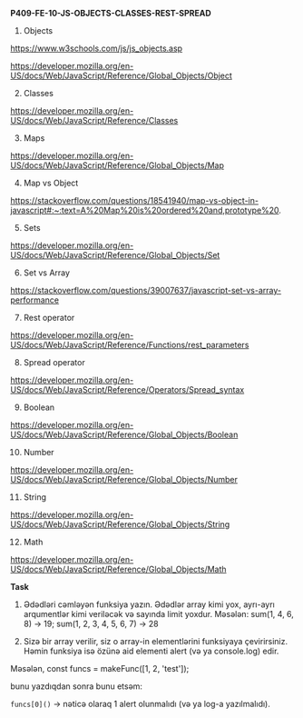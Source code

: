 **P409-FE-10-JS-OBJECTS-CLASSES-REST-SPREAD**

1. Objects

https://www.w3schools.com/js/js_objects.asp

https://developer.mozilla.org/en-US/docs/Web/JavaScript/Reference/Global_Objects/Object

2. Classes

https://developer.mozilla.org/en-US/docs/Web/JavaScript/Reference/Classes

3. Maps

https://developer.mozilla.org/en-US/docs/Web/JavaScript/Reference/Global_Objects/Map

4. Map vs Object

https://stackoverflow.com/questions/18541940/map-vs-object-in-javascript#:~:text=A%20Map%20is%20ordered%20and,prototype%20.

5. Sets

https://developer.mozilla.org/en-US/docs/Web/JavaScript/Reference/Global_Objects/Set

6. Set vs Array

https://stackoverflow.com/questions/39007637/javascript-set-vs-array-performance

7. Rest operator

https://developer.mozilla.org/en-US/docs/Web/JavaScript/Reference/Functions/rest_parameters

8. Spread operator

https://developer.mozilla.org/en-US/docs/Web/JavaScript/Reference/Operators/Spread_syntax

9. Boolean

https://developer.mozilla.org/en-US/docs/Web/JavaScript/Reference/Global_Objects/Boolean

10. Number

https://developer.mozilla.org/en-US/docs/Web/JavaScript/Reference/Global_Objects/Number

11. String

https://developer.mozilla.org/en-US/docs/Web/JavaScript/Reference/Global_Objects/String

12. Math

https://developer.mozilla.org/en-US/docs/Web/JavaScript/Reference/Global_Objects/Math


**Task**

1. Ədədləri cəmləyən funksiya yazın. Ədədlər array kimi yox, ayrı-ayrı arqumentlər kimi veriləcək və sayında limit yoxdur. Məsələn: sum(1, 4, 6, 8) -> 19; sum(1, 2, 3, 4, 5, 6, 7) -> 28

2. Sizə bir array verilir, siz o array-in elementlərini funksiyaya çevirirsiniz. Həmin funksiya isə özünə aid elementi alert (və ya console.log) edir.

Məsələn, const funcs = makeFunc([1, 2, 'test']);

bunu yazdıqdan sonra bunu etsəm:

`funcs[0]()` -> nəticə olaraq 1 alert olunmalıdı (və ya log-a yazılmalıdı).
